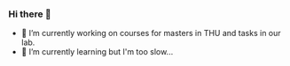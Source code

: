### Hi there 👋

- 🔭 I’m currently working on courses for masters in THU and tasks in our lab.
- 🌱 I’m currently learning but I'm too slow...

